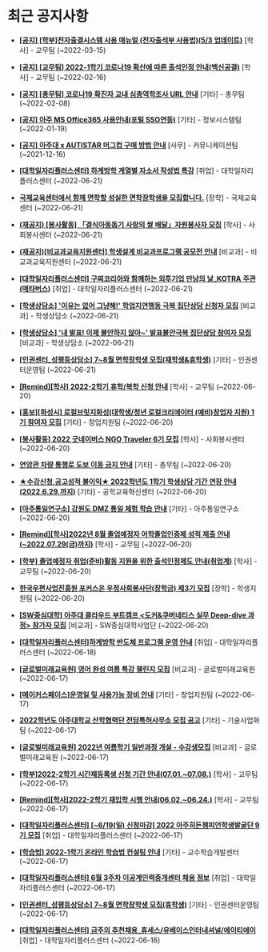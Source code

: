 # 최근 공지사항

* **[[공지] [학부]전자출결시스템 사용 매뉴얼 (전자출석부 사용법)(5/3 업데이트)](http://ajou.ac.kr/kr/ajou/notice.do?mode=view&amp;articleNo=192571&amp;article.offset=0&amp;articleLimit=30)**
 [학사] - 교무팀 (~2022-03-15)

* **[[공지] [교무팀] 2022-1학기 코로나19 확산에 따른 출석인정 안내(백신공결)](http://ajou.ac.kr/kr/ajou/notice.do?mode=view&amp;articleNo=180913&amp;article.offset=0&amp;articleLimit=30)**
 [학사] - 교무팀 (~2022-02-16)

* **[[공지] [총무팀] 코로나19 확진자 교내 심층역학조사 URL 안내](http://ajou.ac.kr/kr/ajou/notice.do?mode=view&amp;articleNo=180493&amp;article.offset=0&amp;articleLimit=30)**
 [기타] - 총무팀 (~2022-02-08)

* **[[공지] 아주 MS Office365 사용안내(포털 SSO연동)](http://ajou.ac.kr/kr/ajou/notice.do?mode=view&amp;articleNo=179802&amp;article.offset=0&amp;articleLimit=30)**
 [기타] - 정보시스템팀 (~2022-01-19)

* **[[공지] 아주대 x AUTISTAR 머그컵 구매 방법 안내](http://ajou.ac.kr/kr/ajou/notice.do?mode=view&amp;articleNo=147976&amp;article.offset=0&amp;articleLimit=30)**
 [사무] - 커뮤니케이션팀 (~2021-12-16)

* **[[대학일자리플러스센터] 하계방학 계열별 자소서 작성법 특강](http://ajou.ac.kr/kr/ajou/notice.do?mode=view&amp;articleNo=200555&amp;article.offset=0&amp;articleLimit=30)**
 [취업] - 대학일자리플러스센터 (~2022-06-21)

* **[국제교육센터에서 함께 면학할 성실한 면학장학생을 모집합니다.](http://ajou.ac.kr/kr/ajou/notice.do?mode=view&amp;articleNo=200550&amp;article.offset=0&amp;articleLimit=30)**
 [장학] - 국제교육센터 (~2022-06-21)

* **[(재공지) [봉사활동] 「결식아동돕기 사랑의 쌀 배달」자원봉사자 모집](http://ajou.ac.kr/kr/ajou/notice.do?mode=view&amp;articleNo=200547&amp;article.offset=0&amp;articleLimit=30)**
 [학사] - 사회봉사센터 (~2022-06-21)

* **[(재공지)[비교과교육지원센터] 학생설계 비교과프로그램 공모전 안내](http://ajou.ac.kr/kr/ajou/notice.do?mode=view&amp;articleNo=200545&amp;article.offset=0&amp;articleLimit=30)**
 [비교과] - 비교과교육지원센터 (~2022-06-21)

* **[[대학일자리플러스센터] 구찌코리아와 함께하는 외투기업 만남의 날_KOTRA 주관(메타버스)](http://ajou.ac.kr/kr/ajou/notice.do?mode=view&amp;articleNo=200538&amp;article.offset=0&amp;articleLimit=30)**
 [취업] - 대학일자리플러스센터 (~2022-06-21)

* **[[학생상담소] &#x27;이유는 없어 그냥해!&#x27; 학업지연행동 극복 집단상담 신청자 모집](http://ajou.ac.kr/kr/ajou/notice.do?mode=view&amp;articleNo=200529&amp;article.offset=0&amp;articleLimit=30)**
 [비교과] - 학생상담소 (~2022-06-21)

* **[[학생상담소] &#x27;내 발표! 이제 불안하지 않아~&#x27; 발표불안극복 집단상담 참여자 모집](http://ajou.ac.kr/kr/ajou/notice.do?mode=view&amp;articleNo=200528&amp;article.offset=0&amp;articleLimit=30)**
 [비교과] - 학생상담소 (~2022-06-21)

* **[[인권센터_성평등상담소] 7~8월 면학장학생 모집(재학생&amp;휴학생)](http://ajou.ac.kr/kr/ajou/notice.do?mode=view&amp;articleNo=200521&amp;article.offset=0&amp;articleLimit=30)**
 [기타] - 인권센터운영팀 (~2022-06-21)

* **[[Remind][학사] 2022-2학기 휴학/복학 신청 안내](http://ajou.ac.kr/kr/ajou/notice.do?mode=view&amp;articleNo=200509&amp;article.offset=0&amp;articleLimit=30)**
 [학사] - 교무팀 (~2022-06-20)

* **[[홍보][화성시] 로컬브릿지화성(대학생/청년 로컬크리에이터 (예비)창업자 지원) 1기 참여자 모집](http://ajou.ac.kr/kr/ajou/notice.do?mode=view&amp;articleNo=200508&amp;article.offset=0&amp;articleLimit=30)**
 [기타] - 창업지원팀 (~2022-06-20)

* **[[봉사활동] 2022 굿네이버스 NGO Traveler 6기 모집](http://ajou.ac.kr/kr/ajou/notice.do?mode=view&amp;articleNo=200507&amp;article.offset=0&amp;articleLimit=30)**
 [학사] - 사회봉사센터 (~2022-06-20)

* **[연암관 차량 통행로 도보 이동 금지 안내](http://ajou.ac.kr/kr/ajou/notice.do?mode=view&amp;articleNo=200505&amp;article.offset=0&amp;articleLimit=30)**
 [기타] - 총무팀 (~2022-06-20)

* **[★수강신청,공고성적 불이익★ 2022학년도 1학기 학생상담 기간 연장 안내 (2022.6.29.까지)](http://ajou.ac.kr/kr/ajou/notice.do?mode=view&amp;articleNo=200490&amp;article.offset=0&amp;articleLimit=30)**
 [기타] - 공학교육혁신센터 (~2022-06-20)

* **[[아주통일연구소] 강원도 DMZ 통일 체험 학습 안내](http://ajou.ac.kr/kr/ajou/notice.do?mode=view&amp;articleNo=200482&amp;article.offset=0&amp;articleLimit=30)**
 [기타] - 아주통일연구소 (~2022-06-20)

* **[[Remind][학사]2022년 8월 졸업예정자 어학졸업인증제 성적 제출 안내(~2022.07.29(금)까지)](http://ajou.ac.kr/kr/ajou/notice.do?mode=view&amp;articleNo=200472&amp;article.offset=0&amp;articleLimit=30)**
 [학사] - 교무팀 (~2022-06-20)

* **[[학부] 졸업예정자 취업(준비)활동 지원을 위한 출석인정제도 안내(취업계)](http://ajou.ac.kr/kr/ajou/notice.do?mode=view&amp;articleNo=200463&amp;article.offset=0&amp;articleLimit=30)**
 [학사] - 교무팀 (~2022-06-20)

* **[한국우편사업진흥원 포커스온 우정사회봉사단(장학금) 제3기 모집](http://ajou.ac.kr/kr/ajou/notice.do?mode=view&amp;articleNo=200461&amp;article.offset=0&amp;articleLimit=30)**
 [장학] - 학생지원팀 (~2022-06-20)

* **[[SW중심대학] 아주대 클라우드 부트캠프 &lt;도커&amp;쿠버네티스 실무 Deep-dive 과정&gt; 참가자 모집](http://ajou.ac.kr/kr/ajou/notice.do?mode=view&amp;articleNo=200457&amp;article.offset=0&amp;articleLimit=30)**
 [비교과] - SW중심대학사업단 (~2022-06-20)

* **[[대학일자리플러스센터]하계방학 반도체 프로그램 운영 안내](http://ajou.ac.kr/kr/ajou/notice.do?mode=view&amp;articleNo=200451&amp;article.offset=0&amp;articleLimit=30)**
 [취업] - 대학일자리플러스센터 (~2022-06-18)

* **[[글로벌미래교육원] 영어 완성 여름 특강 챌린지 모집](http://ajou.ac.kr/kr/ajou/notice.do?mode=view&amp;articleNo=200441&amp;article.offset=0&amp;articleLimit=30)**
 [비교과] - 글로벌미래교육원 (~2022-06-17)

* **[[메이커스페이스]운영일 및 사용가능 장비 안내](http://ajou.ac.kr/kr/ajou/notice.do?mode=view&amp;articleNo=200439&amp;article.offset=0&amp;articleLimit=30)**
 [기타] - 창업지원팀 (~2022-06-17)

* **[2022학년도 아주대학교 산학협력단 전담특허사무소 모집 공고](http://ajou.ac.kr/kr/ajou/notice.do?mode=view&amp;articleNo=200437&amp;article.offset=0&amp;articleLimit=30)**
 [기타] - 기술사업화팀 (~2022-06-17)

* **[[글로벌미래교육원] 2022년 여름학기 일반과정 개설 - 수강생모집](http://ajou.ac.kr/kr/ajou/notice.do?mode=view&amp;articleNo=200435&amp;article.offset=0&amp;articleLimit=30)**
 [비교과] - 글로벌미래교육원 (~2022-06-17)

* **[[학부]2022-2학기 시간제등록생 신청 기간 안내(07.01.~07.08.)](http://ajou.ac.kr/kr/ajou/notice.do?mode=view&amp;articleNo=200431&amp;article.offset=0&amp;articleLimit=30)**
 [학사] - 교무팀 (~2022-06-17)

* **[[Remind][학사]2022-2학기 재입학 시행 안내(06.02.~06.24.)](http://ajou.ac.kr/kr/ajou/notice.do?mode=view&amp;articleNo=200407&amp;article.offset=0&amp;articleLimit=30)**
 [학사] - 교무팀 (~2022-06-17)

* **[[대학일자리플러스센터] [~6/19(일) 신청마감] 2022 아주히든챔피언학생발굴단 9기 모집](http://ajou.ac.kr/kr/ajou/notice.do?mode=view&amp;articleNo=200403&amp;article.offset=0&amp;articleLimit=30)**
 [취업] - 대학일자리플러스센터 (~2022-06-17)

* **[[학습법] 2022-1학기 온라인 학습법 컨설팅 안내](http://ajou.ac.kr/kr/ajou/notice.do?mode=view&amp;articleNo=200399&amp;article.offset=0&amp;articleLimit=30)**
 [기타] - 교수학습개발센터 (~2022-06-17)

* **[[대학일자리플러스센터] 6월 3주차 이공계인력중개센터 채용 정보](http://ajou.ac.kr/kr/ajou/notice.do?mode=view&amp;articleNo=200393&amp;article.offset=0&amp;articleLimit=30)**
 [취업] - 대학일자리플러스센터 (~2022-06-17)

* **[[인권센터_성평등상담소] 7~8월 면학장학생 모집(휴학생)](http://ajou.ac.kr/kr/ajou/notice.do?mode=view&amp;articleNo=200392&amp;article.offset=0&amp;articleLimit=30)**
 [기타] - 인권센터운영팀 (~2022-06-17)

* **[[대학일자리플러스센터] 금주의 추천채용_휴세스/유베이스인터내셔널/에이티에이](http://ajou.ac.kr/kr/ajou/notice.do?mode=view&amp;articleNo=200387&amp;article.offset=0&amp;articleLimit=30)**
 [취업] - 대학일자리플러스센터 (~2022-06-16)
